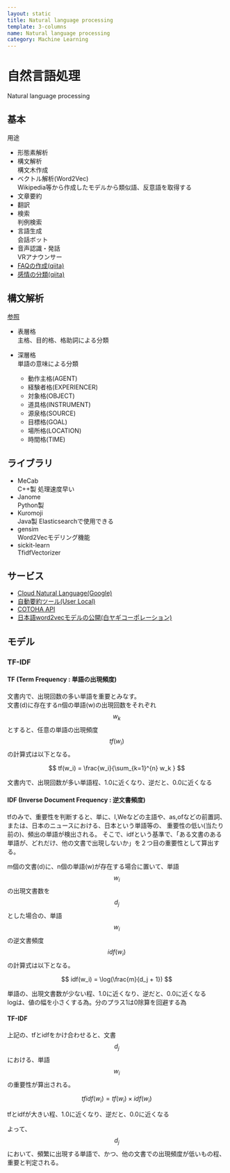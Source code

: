 ```yaml
---
layout: static
title: Natural language processing
template: 3-columns
name: Natural language processing
category: Machine Learning
---
```


# 自然言語処理
Natural language processing

## 基本

用途
- 形態素解析
- 構文解析  
構文木作成
- ベクトル解析(Word2Vec)  
Wikipedia等から作成したモデルから類似語、反意語を取得する
- 文章要約
- 翻訳
- 検索  
判例検索
- 言語生成  
会話ボット
- 音声認識・発話  
VRアナウンサー
- [FAQの作成(qiita)](https://qiita.com/yukihon_lab/items/5f494d1a39849071f077)
- [感情の分類(qiita)](https://qiita.com/sugiyamath/items/7cabef39390c4a07e4d8)

## 構文解析

[参照](http://d.hatena.ne.jp/jetbead/20140110/1389287928)

- 表層格  
主格、目的格、格助詞による分類

- 深層格  
単語の意味による分類
  - 動作主格(AGENT)
  - 経験者格(EXPERIENCER)
  - 対象格(OBJECT)
  - 道具格(INSTRUMENT)
  - 源泉格(SOURCE)
  - 目標格(GOAL)
  - 場所格(LOCATION)
  - 時間格(TIME)

## ライブラリ
- MeCab  
C++製 処理速度早い
- Janome  
Python製
- Kuromoji  
Java製 Elasticsearchで使用できる
- gensim  
Word2Vecモデリング機能
- sickit-learn  
TfidfVectorizer

## サービス

- [Cloud Natural Language(Google)](https://cloud.google.com/natural-language/)
- [自動要約ツール(User Local)](https://text-summary.userlocal.jp)
- [COTOHA API](https://api.ce-cotoha.com/contents/)
- [日本語word2vecモデルの公開(白ヤギコーポレーション)](http://aial.shiroyagi.co.jp/2017/02/japanese-word2vec-model-builder/)

## モデル

### TF-IDF

#### TF (Term Frequency : 単語の出現頻度)  

文書内で、出現回数の多い単語を重要とみなす。  
文書(d)に存在するn個の単語(w)の出現回数をそれぞれ $$ w_k $$ とすると、任意の単語の出現頻度 $$ tf(w_i) $$ の計算式は以下となる。

$$ tf(w_i) = \frac{w_i}{\sum_{k=1}^{n} w_k } $$

文書内で、出現回数が多い単語程、1.0に近くなり、逆だと、0.0に近くなる

#### IDF (Inverse Document Frequency : 逆文書頻度)

tfのみで、重要性を判断すると、単に、I,Weなどの主語や、as,ofなどの前置詞、または、日本のニュースにおける、日本という単語等の、
重要性の低い(当たり前の)、頻出の単語が検出される。
そこで、idfという基準で、「ある文書のある単語が、どれだけ、他の文書で出現しないか」を２つ目の重要性として算出する。

m個の文書(d)に、n個の単語(w)が存在する場合に置いて、単語 $$ w_i $$ の出現文書数を $$ d_j $$ とした場合の、単語 $$ w_i $$ の逆文書頻度 $$ idf(w_i) $$ の計算式は以下となる。

$$ idf(w_i) = \log(\frac{m}{d_j + 1}) $$

単語の、出現文書数が少ない程、1.0に近くなり、逆だと、0.0に近くなる  
logは、値の幅を小さくする為。分のプラス1は0除算を回避する為

#### TF-IDF

上記の、tfとidfをかけ合わせると、文書 $$ d_j $$ における、単語 $$ w_i $$ の重要性が算出される。

$$ tfidf(w_i) = {tf(w_i)} \times {idf(w_i)} $$

tfとidfが大きい程、1.0に近くなり、逆だと、0.0に近くなる

よって、$$ d_j $$ において、頻繁に出現する単語で、かつ、他の文書での出現頻度が低いもの程、重要と判定される。
